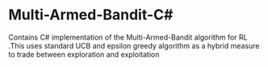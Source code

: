 # Multi-Armed-Bandit-C#
Contains C# implementation of the Multi-Armed-Bandit algorithm for RL .This uses standard UCB and epsilon greedy algorithm as a hybrid measure to trade between exploration and exploitation
